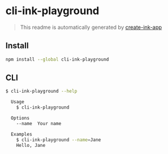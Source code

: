 # cli-ink-playground

> This readme is automatically generated by [create-ink-app](https://github.com/vadimdemedes/create-ink-app)

## Install

```bash
npm install --global cli-ink-playground
```

## CLI

```bash
$ cli-ink-playground --help

  Usage
    $ cli-ink-playground

  Options
    --name  Your name

  Examples
    $ cli-ink-playground --name=Jane
    Hello, Jane
```
